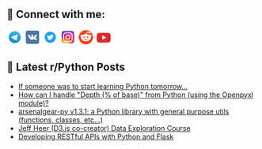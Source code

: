 ## 🔎 Connect with me:
[<img src="https://github.com/bullbesh/bullbesh/blob/main/images/Telegram.png" width="32" height="32" />](https://t.me/bullbesh)
[<img src="https://github.com/bullbesh/bullbesh/blob/main/images/VK.png" width="32" height="32" />](https://vk.com/bullbesh)
[<img src="https://github.com/bullbesh/bullbesh/blob/main/images/Twitter.png" width="32" height="32" />](https://twitter.com/bullbesh1)
[<img src="https://github.com/bullbesh/bullbesh/blob/main/images/Instagram.png" width="32" height="32" />](https://www.instagram.com/bullbesh)
[<img src="https://github.com/bullbesh/bullbesh/blob/main/images/Reddit.png" width="32" height="32" />](https://www.reddit.com/user/bullbesh)
[<img src="https://github.com/bullbesh/bullbesh/blob/main/images/YouTube.png" width="32" height="32" />](https://www.youtube.com/channel/UCtfjRs6uzgq5mfm8S06WTcg)

## 📕 Latest r/Python Posts
<!-- BLOG-POST-LIST:START -->
- [If someone was to start learning Python tomorrow...](https://www.reddit.com/r/Python/comments/xpsgoi/if_someone_was_to_start_learning_python_tomorrow/)
- [How can I handle &quot;Depth &lpar;% of base&rpar;&quot; from Python &lpar;using the Openpyxl module&rpar;?](https://www.reddit.com/r/Python/comments/xpqfja/how_can_i_handle_depth_of_base_from_python_using/)
- [arsenalgear-py v1.3.1: a Python library with general purpose utils &lpar;functions, classes, etc...&rpar;](https://www.reddit.com/r/Python/comments/xpq6es/arsenalgearpy_v131_a_python_library_with_general/)
- [Jeff Heer &lpar;D3.js co-creator&rpar; Data Exploration Course](https://www.reddit.com/r/Python/comments/xpq5d6/jeff_heer_d3js_cocreator_data_exploration_course/)
- [Developing RESTful APIs with Python and Flask](https://www.reddit.com/r/Python/comments/xpptfv/developing_restful_apis_with_python_and_flask/)
<!-- BLOG-POST-LIST:END -->
